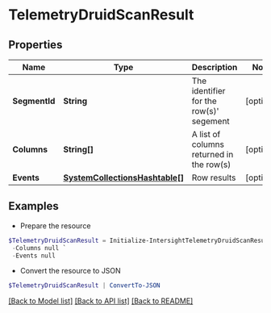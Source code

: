 # TelemetryDruidScanResult
## Properties

Name | Type | Description | Notes
------------ | ------------- | ------------- | -------------
**SegmentId** | **String** | The identifier for the row(s)&#39; segement | [optional] 
**Columns** | **String[]** | A list of columns returned in the row(s) | [optional] 
**Events** | [**SystemCollectionsHashtable[]**](SystemCollectionsHashtable.md) | Row results | [optional] 

## Examples

- Prepare the resource
```powershell
$TelemetryDruidScanResult = Initialize-IntersightTelemetryDruidScanResult  -SegmentId null `
 -Columns null `
 -Events null
```

- Convert the resource to JSON
```powershell
$TelemetryDruidScanResult | ConvertTo-JSON
```

[[Back to Model list]](../README.md#documentation-for-models) [[Back to API list]](../README.md#documentation-for-api-endpoints) [[Back to README]](../README.md)

